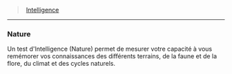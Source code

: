 ﻿> [Intelligence](hd_abilities_intelligence.md)

---

### Nature

Un test d'Intelligence (Nature) permet de mesurer votre capacité à vous remémorer vos connaissances des différents terrains, de la faune et de la flore, du climat et des cycles naturels.

